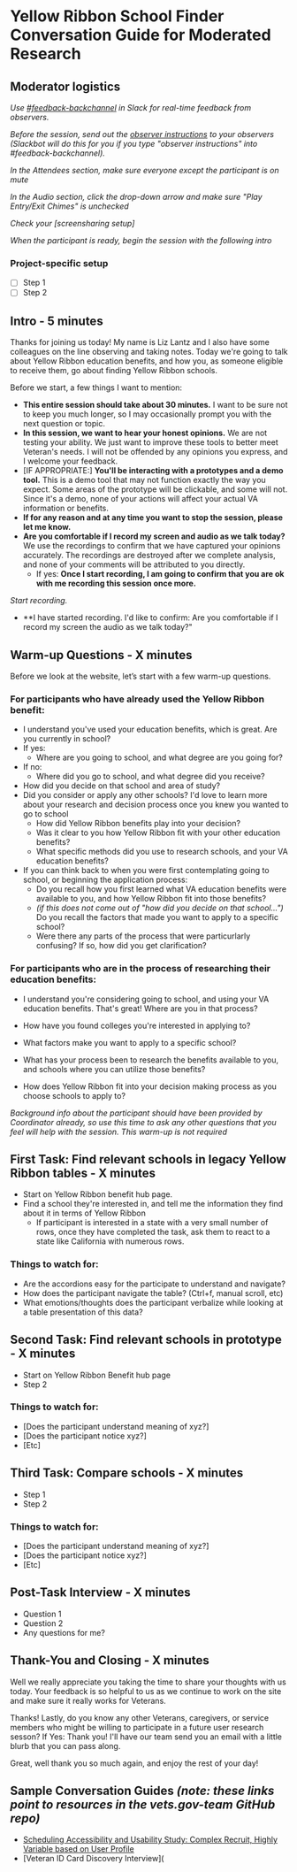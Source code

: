 # Yellow Ribbon School Finder Conversation Guide for Moderated Research

## Moderator logistics

*Use [#feedback-backchannel](https://dsva.slack.com/messages/C40B45NJK/details/) in Slack for real-time feedback from observers.*

*Before the session, send out the [observer instructions](https://github.com/department-of-veterans-affairs/va.gov-team/blob/master/platform/research/during-research/howto-observer-instructions.md) to your observers (Slackbot will do this for you if you type "observer instructions" into #feedback-backchannel).*

*In the Attendees section, make sure everyone except the participant is on mute*

*In the Audio section, click the drop-down arrow and make sure "Play Entry/Exit Chimes" is unchecked*

*Check your [screensharing setup]*

*When the participant is ready, begin the session with the following intro*

### Project-specific setup

- [ ] Step 1
- [ ] Step 2

## Intro - 5 minutes

Thanks for joining us today! My name is Liz Lantz and I also have some colleagues on the line observing and taking notes. Today we're going to talk about Yellow Ribbon education benefits, and how you, as someone eligible to receive them, go about finding Yellow Ribbon schools. 

Before we start, a few things I want to mention:

- **This entire session should take about 30 minutes.** I want to be sure not to keep you much longer, so I may occasionally prompt you with the next question or topic.
- **In this session, we want to hear your honest opinions.** We are not testing your ability. We just want to improve these tools to better meet Veteran's needs. I will not be offended by any opinions you express, and I welcome your feedback.
- [IF APPROPRIATE:] **You'll be interacting with a prototypes and a demo tool.** This is a demo tool that may not function exactly the way you expect. Some areas of the prototype will be clickable, and some will not. Since it's a demo, none of your actions will affect your actual VA information or benefits.
- **If for any reason and at any time you want to stop the session, please let me know.** 
- **Are you comfortable if I record my screen and audio as we talk today?** We use the recordings to confirm that we have captured your opinions accurately. The recordings are destroyed after we complete analysis, and none of your comments will be attributed to you directly. 
  - If yes: **Once I start recording, I am going to confirm that you are ok with me recording this session once more.** 

*Start recording.*

- **I have started recording. I'd like to confirm: Are you comfortable if I record my screen the audio as we talk today?" 

## Warm-up Questions  - X minutes

Before we look at the website, let’s start with a few warm-up questions.

### For participants who have already used the Yellow Ribbon benefit:

- I understand you've used your education benefits, which is great. Are you currently in school?
- If yes:
  - Where are you going to school, and what degree are you going for?
- If no:
  - Where did you go to school, and what degree did you receive?
- How did you decide on that school and area of study?
- Did you consider or apply any other schools? I'd love to learn more about your research and decision process once you knew you wanted to go to school
  - How did Yellow Ribbon benefits play into your decision?
  - Was it clear to you how Yellow Ribbon fit with your other education benefits?
  - What specific methods did you use to research schools, and your VA education benefits?
- If you can think back to when you were first contemplating going to school, or beginning the application process:
  - Do you recall how you first learned what VA education benefits were available to you, and how Yellow Ribbon fit into those benefits?
  - *(if this does not come out of "how did you decide on that school...")* Do you recall the factors that made you want to apply to a specific school?
  - Were there any parts of the process that were particurlarly confusing? If so, how did you get clarification?

### For participants who are in the process of researching their education benefits:

- I understand you're considering going to school, and using your VA education benefits. That's great! Where are you in that process?

- How have you found colleges you're interested in applying to? 

- What factors make you want to apply to a specific school?

- What has your process been to research the benefits available to you, and schools where you can utilize those benefits?

- How does Yellow Ribbon fit into your decision making process as you choose schools to apply to?

  

*Background info about the participant should have been provided by Coordinator already, so use this time to ask any other questions that you feel will help with the session. This warm-up is not required*

## First Task: Find relevant schools in legacy Yellow Ribbon tables - X minutes

- Start on Yellow Ribbon benefit hub page.
- Find a school they're interested in, and tell me the information they find about it in terms of Yellow Ribbon
  - If participant is interested in a state with a very small number of rows, once they have completed the task, ask them to react to a state like California with numerous rows.

### Things to watch for:

- Are the accordions easy for the participate to understand and navigate?
- How does the participant navigate the table? (Ctrl+f, manual scroll, etc)
- What emotions/thoughts does the participant verbalize while looking at a table presentation of this data?

## Second Task: Find relevant schools in prototype - X minutes

- Start on Yellow Ribbon Benefit hub page
- Step 2

### Things to watch for:

- [Does the participant understand meaning of xyz?]
- [Does the participant notice xyz?]
- [Etc]

## Third Task: Compare schools - X minutes

- Step 1
- Step 2

### Things to watch for:

- [Does the participant understand meaning of xyz?]
- [Does the participant notice xyz?]
- [Etc]

## Post-Task Interview - X minutes

- Question 1
- Question 2
- Any questions for me? 

## Thank-You and Closing - X minutes

Well we really appreciate you taking the time to share your thoughts with us today. Your feedback is so helpful to us as we continue to work on the site and make sure it really works for Veterans.

Thanks! Lastly, do you know any other Veterans, caregivers, or service members who might be willing to participate in a future user research sesson? 
    If Yes: Thank you! I'll have our team send you an email with a little blurb that you can pass along. 

Great, well thank you so much again, and enjoy the rest of your day!

## Sample Conversation Guides _(note: these links point to resources in the vets.gov-team GitHub repo)_

- [Scheduling Accessibility and Usability Study: Complex Recruit, Highly Variable based on User Profile](https://github.com/department-of-veterans-affairs/va.gov-team/blob/master/products/health-care/appointments/research/2017-studies/access-usability/access-usability-conversation-guide.md) 
- [Veteran ID Card Discovery Interview](
